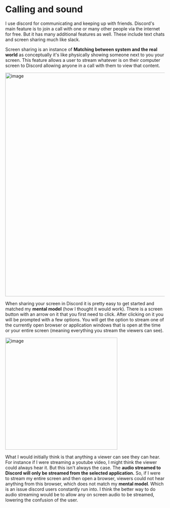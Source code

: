 # Calling and sound
I use discord for communicating and keeping up with friends. Discord's main feature is to join a call with one or many other people via the internet for free. But it has many additional features as well. These include text chats and screen sharing much like slack.

Screen sharing is an instance of **Matching between system and the real world** as conceptually it's like physically showing someone next to you your screen. This feature allows a user to stream whatever is on their computer screen to Discord allowing anyone in a call with them to view that content.

<img width="706" alt="image" src="https://github.com/ChicoState/ux-personal-portfolio-lukehaz/assets/130188542/b11ae5c5-a591-4be4-97e3-93794fa84f65">

When sharing your screen in Discord it is pretty easy to get started and matched my **mental model** (how I thought it would
work). There is a screen button with an arrow on it that you first need to click. After clicking on it you will be prompted with a few options. You will get the option to stream one of the currently open browser or application windows that is open at the time or your entire screen (meaning everything you stream the viewers can see).  

<img width="354" alt="image" src="https://github.com/ChicoState/ux-personal-portfolio-lukehaz/assets/130188542/abaf46f0-2a96-4e9d-b0b9-75bc1ba0deca">

What I would initially think is that anything a viewer can see they can hear. For instance if I were streaming a youtube video, I might think the viewer could always hear it. But this isn't always the case. The **audio streamed to Discord will only be streamed from the selected application.** So, if I were to stream my entire screen and then open a browser, viewers could not hear anything from this browser, which does not match my **mental model**. Which is an issue discord users constantly run into. I think the better way to do audio streaming would be to allow any on screen audio to be streamed, lowering the confusion of the user.
